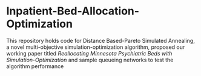 # Inpatient-Bed-Allocation-Optimization

This repository holds code for Distance Based-Pareto Simulated Annealing, a novel multi-objective simulation-optimization algorithm, proposed our working paper titled *Reallocating Minnesota Psychiatric Beds with Simulation-Optimization* and sample queueing networks to test the algorithm performance
